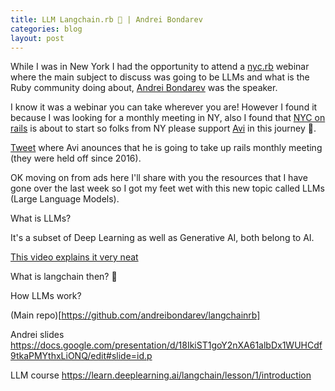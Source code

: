 ```yaml
---
title: LLM Langchain.rb 🦜 | Andrei Bondarev
categories: blog
layout: post
---
```


While I was in New York I had the opportunity to attend a [nyc.rb](https://www.meetup.com/es-ES/nyc-rb/) webinar where the main subject to discuss was going to be LLMs and what is the Ruby community doing about, [Andrei Bondarev](https://twitter.com/rushing_andrei) was the speaker.

I know it was a webinar you can take wherever you are! However I found it because I was looking for a monthly meeting in NY, also I found that [NYC on rails](https://www.meetup.com/es-ES/nyc-on-rails/) is about to start so folks from NY please support [Avi](https://twitter.com/aviflombaum) in this journey 🙏.

[Tweet](https://twitter.com/aviflombaum/status/1686015466290991107) where Avi anounces that he is going to take up rails monthly meeting (they were held off since 2016).

OK moving on from ads here I'll share with you the resources that I have gone over the last week so I got my feet wet with this new topic called LLMs (Large Language Models).

What is LLMs? 

It's a subset of Deep Learning as well as Generative AI, both belong to AI.

[This video explains it very neat](https://www.youtube.com/watch?v=G2fqAlgmoPo)

What is langchain then? 🦜

How LLMs work?

(Main repo)[https://github.com/andreibondarev/langchainrb] 

Andrei slides https://docs.google.com/presentation/d/18IkiST1goY2nXA61albDx1WUHCdf9tkaPMYthxLiONQ/edit#slide=id.p

LLM course https://learn.deeplearning.ai/langchain/lesson/1/introduction
